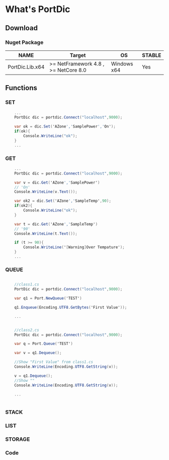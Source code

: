 # What's PortDic


## Download

### Nuget Package
NAME | Target |OS |STABLE | 
------|--------|--------|--------
PortDic.Lib.x64 | >= NetFramework 4.8 , >= NetCore 8.0 | Windows x64 | Yes | 


## Functions 

### SET

```C#
    ...
    PortDic dic = portdic.Connect("localhost",9000); 

    var ok = dic.Set('AZone','SamplePower','On');
    if(ok){
        Console.WriteLine("ok");
    }
    ...
```
### GET

```C#
    ...
    PortDic dic = portdic.Connect("localhost",9000); 

    var v = dic.Get('AZone','SamplePower')
    // 'On'
    Console.WriteLine(v.Text());

    var ok2 = dic.Set('AZone','SampleTemp',90);
    if(ok2){
        Console.WriteLine("ok");
    }

    var t = dic.Get('AZone','SampleTemp')
    // '90'
    Console.WriteLine(t.Text());

    if (t >= 90){
        Console.WriteLine('[Warning]Over Tempature');
    }
    ...
```
### QUEUE


```C#

    //class1.cs
    PortDic dic = portdic.Connect("localhost",9000); 

    var q1 = Port.NewQueue('TEST')

    q1.Enqueue(Encoding.UTF8.GetBytes('First Value'));

    ...


    //class2.cs
    PortDic dic = portdic.Connect("localhost",9000); 

    var q = Port.Queue('TEST')

    var v = q1.Dequeue();

    //Show "First Value" from class1.cs 
    Console.WriteLine(Encoding.UTF8.GetString(v));

    v = q1.Dequeue();
    //Show ""
    Console.WriteLine(Encoding.UTF8.GetString(v));
    
    ...
    
```
### STACK

### LIST

### STORAGE


### Code 

 

  
